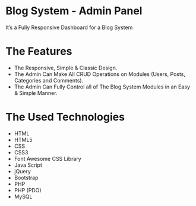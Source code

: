 # Blog System - Admin Panel
It’s a Fully Responsive Dashboard for a Blog System

# The Features
* The Responsive, Simple & Classic Design.
* The Admin Can Make All CRUD Operations on Modules (Users, Posts, Categories and Comments).
* The Admin Can Fully Control all of The Blog System Modules in an Easy & Simple Manner.

# The Used Technologies
* HTML
* HTML5
* CSS
* CSS3
* Font Awesome CSS Library
* Java Script
* jQuery
* Bootstrap
* PHP
* PHP (PDO)
* MySQL
